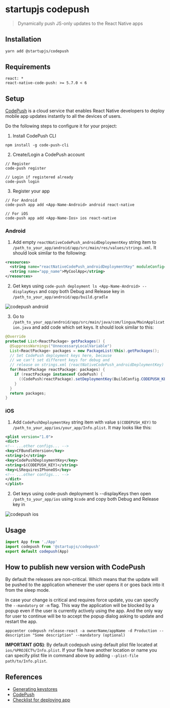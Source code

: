 # startupjs codepush
> Dynamically push JS-only updates to the React Native apps

## Installation

```sh
yarn add @startupjs/codepush
```

## Requirements

```
react: *
react-native-code-push: >= 5.7.0 < 6
```

## Setup

[CodePush](https://github.com/Microsoft/react-native-code-push) is a cloud service that enables React Native developers to deploy mobile app updates instantly to all the devices of users.

Do the following steps to configure it for your project:

1. Install CodePush CLI
  ```
  npm install -g code-push-cli
  ```
2. Create/Login a CodePush account
  ```
  // Register
  code-push register

  // Login if registered already
  code-push login
  ```
3. Register your app
  ```
  // For Android
  code-push app add <App-Name-Android> android react-native

  // For iOS
  code-push app add <App-Name-Ios> ios react-native
  ```

### Android

1. Add empty `reactNativeCodePush_androidDeploymentKey` string item to `/path_to_your_app/android/app/src/main/res/values/strings.xml`. It should look similar to the following:

```xml
<resources>
  <string name="reactNativeCodePush_androidDeploymentKey" moduleConfig="true"></string>
  <string name="app_name">MyCoolApp</string>
</resources>
```

2. Get keys using `code-push deployment ls <App-Name-Android> --displayKeys` and copy both Debug and Release key in `/path_to_your_app/android/app/build.gradle`

![codepush android](docs/img/codepush-android.png)

3. Go to `/path_to_your_app/android/app/src/main/java/com/lingua/MainApplication.java` and add code which set keys. It should look similar to this:

```java
@Override
protected List<ReactPackage> getPackages() {
  @SuppressWarnings("UnnecessaryLocalVariable")
  List<ReactPackage> packages = new PackageList(this).getPackages();
  // Set CodePush deployment keys here, because
  // we can't set different keys for debug and
  // release on strings.xml (reactNativeCodePush_androidDeploymentKey)
  for(ReactPackage reactPackage: packages) {
    if (reactPackage instanceof CodePush) {
      ((CodePush)reactPackage).setDeploymentKey(BuildConfig.CODEPUSH_KEY);
    }
  }
  return packages;
}
```

### iOS

1. Add `CodePushDeploymentKey` string item with value `$(CODEPUSH_KEY)` to `/path_to_your_app/ios/your_app/Info.plist`. It may looks like this:

```xml
<plist version="1.0">
<dict>
<!-- ...other configs... -->
<key>CFBundleVersion</key>
<string>1</string>
<key>CodePushDeploymentKey</key>
<string>$(CODEPUSH_KEY)</string>
<key>LSRequiresIPhoneOS</key>
<!-- ...other configs... -->
</dict>
</plist>
```

2. Get keys using code-push deployment ls <App-Name-Ios> --displayKeys then open `/path_to_your_app/ios` using `Xcode` and copy both Debug and Release key in

![codepush ios](docs/img/codepush-ios.png)

## Usage

```js
import App from './App'
import codepush from '@startupjs/codepush'
export default codepush(App)
```

## How to publish new version with CodePush

By default the releases are non-critical. Which means that the update will be pushed to the application whenever the user opens it or goes back into it from the sleep mode.

In case your change is critical and requires force update, you can specify the `--mandatory` or `-m` flag. This way the application will be blocked by a popup even if the user is currently actively using the app. And the only way for user to continue will be to accept the popup dialog asking to update and restart the app.

```
appcenter codepush release-react -a ownerName/appName -d Production --description "Some description" --mandatory (optional)
```

**IMPORTANT (iOS)**: By default codepush using default plist file located at `ios/%PROJECT%/Info.plist`. If your file have another location or name you can specify plist file in command above by adding `--plist-file path/to/Info.plist`.

## References

- [Generating keystores](https://coderwall.com/p/r09hoq/android-generate-release-debug-keystores)
- [CodePush](http://microsoft.github.io/code-push/docs/cli.html)
- [Checklist for deploying app](https://medium.com/the-react-native-log/checklist-to-deploy-react-native-to-production-47157f8f85ed)
